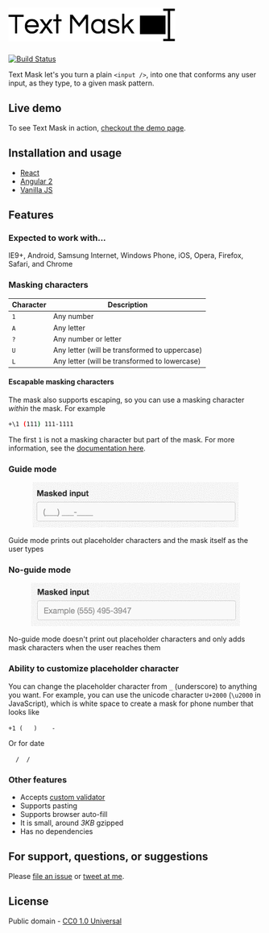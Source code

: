 # [![Text Mask](assets/logo.png)](https://github.com/msafi/text-mask/#readme)

[![Build Status](https://travis-ci.org/msafi/text-mask.svg?branch=master)](https://travis-ci.org/msafi/text-mask)

Text Mask let's you turn a plain `<input />`, into one that conforms
any user input, as they type, to a given mask pattern.

## Live demo

To see Text Mask in action, [checkout the demo page](https://msafi.github.io/text-mask/).

## Installation and usage

* [React](react#readme)
* [Angular 2](angular2#readme)
* [Vanilla JS](vanilla#readme)

## Features

### Expected to work with...

IE9+, Android, Samsung Internet, Windows Phone, iOS, Opera, Firefox, Safari, and Chrome

### Masking characters

Character | Description
--- | ---
`1` | Any number
`A` | Any letter
`?` | Any number or letter
`U` | Any letter (will be transformed to uppercase)
`L` | Any letter (will be transformed to lowercase)

#### Escapable masking characters

The mask also supports escaping, so you can use a masking character *within* the mask. For example

```bash
+\1 (111) 111-1111
```

The first `1` is not a masking character but part of the mask. For more information, see the
[documentation here](https://github.com/msafi/text-mask/blob/master/componentDocumentation.md#readme).

### Guide mode

<p align="center">
<img src="assets/guideMode.gif"/>
</p>

Guide mode prints out placeholder characters and the mask itself as the user types

### No-guide mode

<p align="center">
<img src="assets/noGuideMode.gif"/>
</p>

No-guide mode doesn't print out placeholder characters and only adds mask characters when the
user reaches them

### Ability to customize placeholder character

You can change the placeholder character from `_` (underscore) to anything you want. For example,
you can use the unicode character `U+2000` (`\u2000` in JavaScript), which is white space to
create a mask for phone number that looks like

`+1 (   )    -    `

Or for date

`  /  /    `

### Other features

* Accepts [custom validator](https://github.com/msafi/text-mask/blob/master/componentDocumentation.md#validator)
* Supports pasting
* Supports browser auto-fill
* It is small, around *3KB* gzipped
* Has no dependencies

## For support, questions, or suggestions

Please
[file an issue](https://github.com/msafi/text-mask/issues) or
[tweet at me](https://twitter.com/msafi).

## License

Public domain - [CC0 1.0 Universal](https://creativecommons.org/publicdomain/zero/1.0/)
